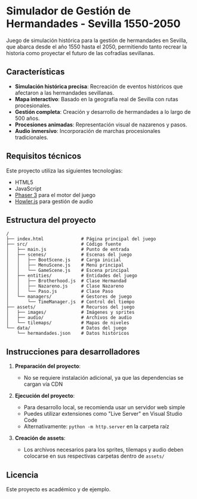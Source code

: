 # Simulador de Gestión de Hermandades - Sevilla 1550-2050

Juego de simulación histórica para la gestión de hermandades en Sevilla, que abarca desde el año 1550 hasta el 2050, permitiendo tanto recrear la historia como proyectar el futuro de las cofradías sevillanas.

## Características

- **Simulación histórica precisa**: Recreación de eventos históricos que afectaron a las hermandades sevillanas.
- **Mapa interactivo**: Basado en la geografía real de Sevilla con rutas procesionales.
- **Gestión completa**: Creación y desarrollo de hermandades a lo largo de 500 años.
- **Procesiones animadas**: Representación visual de nazarenos y pasos.
- **Audio inmersivo**: Incorporación de marchas procesionales tradicionales.

## Requisitos técnicos

Este proyecto utiliza las siguientes tecnologías:

- HTML5
- JavaScript
- [Phaser 3](https://phaser.io/) para el motor del juego
- [Howler.js](https://howlerjs.com/) para gestión de audio

## Estructura del proyecto

```
/
├── index.html              # Página principal del juego
├── src/                    # Código fuente
│   ├── main.js             # Punto de entrada
│   ├── scenes/             # Escenas del juego
│   │   ├── BootScene.js    # Carga inicial
│   │   ├── MenuScene.js    # Menú principal
│   │   └── GameScene.js    # Escena principal
│   ├── entities/           # Entidades del juego
│   │   ├── Brotherhood.js  # Clase Hermandad
│   │   ├── Nazareno.js     # Clase Nazareno
│   │   └── Paso.js         # Clase Paso
│   └── managers/           # Gestores de juego
│       └── TimeManager.js  # Control del tiempo
├── assets/                 # Recursos del juego
│   ├── images/             # Imágenes y sprites
│   ├── audio/              # Archivos de audio
│   └── tilemaps/           # Mapas de niveles
└── data/                   # Datos del juego
    └── hermandades.json    # Datos históricos
```

## Instrucciones para desarrolladores

1. **Preparación del proyecto**:
   - No se requiere instalación adicional, ya que las dependencias se cargan vía CDN

2. **Ejecución del proyecto**:
   - Para desarrollo local, se recomienda usar un servidor web simple
   - Puedes utilizar extensiones como "Live Server" en Visual Studio Code
   - Alternativamente: `python -m http.server` en la carpeta raíz

3. **Creación de assets**:
   - Los archivos necesarios para los sprites, tilemaps y audio deben colocarse en sus respectivas carpetas dentro de `assets/`

## Licencia

Este proyecto es académico y de ejemplo. 